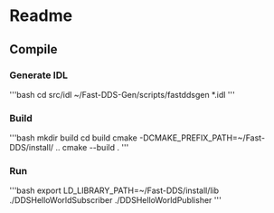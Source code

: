 # Readme

## Compile

### Generate IDL

'''bash
cd src/idl
 ~/Fast-DDS-Gen/scripts/fastddsgen *.idl 
'''

### Build

'''bash
mkdir build
cd build
cmake -DCMAKE_PREFIX_PATH=~/Fast-DDS/install/ ..
cmake --build .
'''

### Run

'''bash
export LD_LIBRARY_PATH=~/Fast-DDS/install/lib
./DDSHelloWorldSubscriber
./DDSHelloWorldPublisher
'''